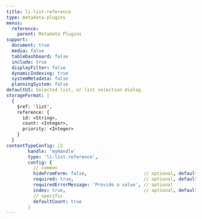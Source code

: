 ```yaml
---
title: li-list-reference
type: metadata-plugins
menus:
  reference:
    parent: Metadata Plugins
support:
  document: true
  media: false
  tableDashboard: false
  include: true
  displayFilter: false
  dynamicIndexing: true
  systemMetadata: false
  planningSystem: false
defaultUI: Selected list, or list selection dialog
storageFormat: |
  {
    $ref: 'list',
    reference: {
      id: <String>,
      count: <Integer>,
      priority: <Integer>
    }
  }
contentTypeConfig: |2
        handle: 'myHandle'
        type: 'li-list-reference',
        config: {
          // common
          hideFromForm: false,                     // optional, default: false
          required: true,                          // optional, default: false
          requiredErrorMessage: 'Provide a value', // optional
          index: true,                             // optional, default: false, added in {{< release "release-2023-07" >}}
          // specific
          defaultCount: true
        }
---
```

